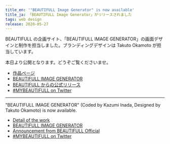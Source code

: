 ```yaml
---
title_en: '"BEAUTIFULL Image Generator" is now available'
title_ja: 「BEAUTIFULL Image Generator」がリリースされました
tags: web design
release: 2020-05-27
---
```


BEAUTIFULL の企画サイト、「BEAUTIFULL IMAGE GENERATOR」の画面デザインと制作を担当しました。ブランディングデザインは Takuto Okamoto が担当しています。

本日より公開となります。どうぞご覧くださいませ。

- [作品ページ](/works/fyb)
- [BEAUTIFULL IMAGE GENERATOR](https://beautifull-image-generator.web.app/)
- [BEAUTIFULL からの公式リリース](https://twitter.com/BEAUTIFULL_JPN/status/1265995646814744581)
- [#MYBEAUTIFULL on Twitter](https://twitter.com/hashtag/MYBEAUTIFULL)

---

"BEAUTIFULL IMAGE GENERATOR" (Coded by Kazumi Inada, Designed by Takuto Okamoto) is now available.

- [Detail of the work](/works/fyb)
- [BEAUTIFULL IMAGE GENERATOR](https://beautifull-image-generator.web.app/)
- [Announcement from BEAUTIFULL Official](https://twitter.com/BEAUTIFULL_JPN/status/1265995646814744581)
- [#MYBEAUTIFULL on Twitter](https://twitter.com/hashtag/MYBEAUTIFULL)
